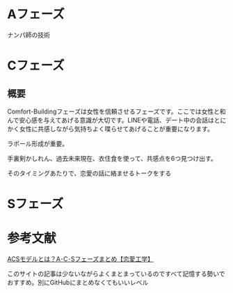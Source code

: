# Aフェーズ
ナンパ師の技術


# Cフェーズ
## 概要
Comfort-Buildingフェーズは女性を信頼させるフェーズです。ここでは女性と和んで安心感を与えてあげる意識が大切です。LINEや電話、デート中の会話はとにかく女性に共感しながら気持ちよく喋らせてあげることが重要になります。

ラポール形成が重要。

手裏剣かしれん、過去未来現在、衣住食を使って、共感点を6つ見つけ出す。

そのタイミングあたりで、恋愛の話に絡ませるトークをする


# Sフェーズ


# 参考文献
[ACSモデルとは？A･C･Sフェーズまとめ【恋愛工学】](https://matching-meet.com/acsmodel)

このサイトの記事は少ないながらよくまとまっているのですべて記憶する勢いでおすすめ。別にGitHubにまとめなくてもいいレベル
